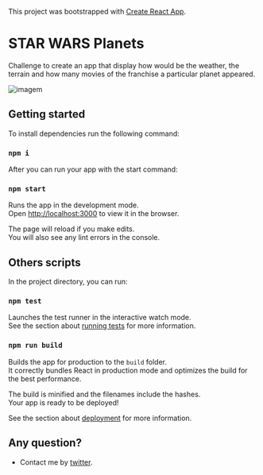 This project was bootstrapped with [Create React App](https://github.com/facebook/create-react-app).

# STAR WARS Planets

Challenge to create an app that display how would be the weather, the terrain and how many movies of the franchise a particular planet appeared.

![imagem](http://br.web.img3.acsta.net/r_640_360/newsv7/16/01/30/19/45/072673.jpg)

## Getting started

To install dependencies run the following command:

### `npm i`

After you can run your app with the start command:

### `npm start`

Runs the app in the development mode.<br>
Open [http://localhost:3000](http://localhost:3000) to view it in the browser.

The page will reload if you make edits.<br>
You will also see any lint errors in the console.

## Others scripts

In the project directory, you can run:

### `npm test`

Launches the test runner in the interactive watch mode.<br>
See the section about [running tests](https://facebook.github.io/create-react-app/docs/running-tests) for more information.

### `npm run build`

Builds the app for production to the `build` folder.<br>
It correctly bundles React in production mode and optimizes the build for the best performance.

The build is minified and the filenames include the hashes.<br>
Your app is ready to be deployed!

See the section about [deployment](https://facebook.github.io/create-react-app/docs/deployment) for more information.

## Any question?

- Contact me by [twitter](https://twitter.com/oyagoazevedo).
